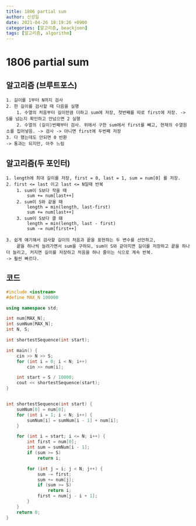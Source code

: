 ```yaml
---
title: 1806 partial sum
author: 신성일
date: 2021-04-26 18:19:26 +0900
categories: [알고리즘, beackjoon]
tags: [알고리즘, algorithm]
---
```


# 1806 partial sum

## 알고리즘 (브루트포스)

    1. 길이를 1부터 N까지 검사
    2. 한 길이를 검사할 때 다음을 실행
    	1. 수열의 처음부터 길이만큼 더하고 sum에 저장, 첫번째를 따로 first에 저장. -> S를 넘는지 확인하고 안넘으면 2 실행
    	2. 수열의 (길이)번째부터 검사. 위에서 구한 sum에서 first를 빼고, 현재의 수열원소를 집어넣음. -> 검사 -> 아니면 first에 두번째 저장
    3. 다 했는데도 안되면 0 반환
    -> 통과는 되지만, 아주 느림

## 알고리즘(두 포인터)

    1. length에 최대 길이를 저장, first = 0, last = 1, sum = num[0] 를 저장.
    2. first <= last 이고 last <= N일때 반복
    	1. sum이 S보다 작을 때
    		sum += num[last++]
    	2. sum이 S와 같을 때
    		length = min(length, last-first)
    		sum += num[last++]
    	3. sum이 S보다 클 떄
    		length = min(length, last - first)
    		sum -= num[first++]

    3. 쉽게 얘기해서 검사할 길이의 처음과 끝을 표현하는 두 변수를 선언하고,
    	끝을 하나씩 늘려가면서 sum을 구하되, sum이 S와 같아지면 길이를 저장하고 끝을 하나 더 늘리고, 커지면 길이를 저장하고 처음을 하나 줄이는 식으로 계속 반복.
    -> 훨씬 빠르다.

## 코드

```cpp
#include <iostream>
#define MAX_N 100000

using namespace std;

int num[MAX_N];
int sumNum[MAX_N];
int N, S;

int shortestSequence(int start);

int main() {
	cin >> N >> S;
	for (int i = 0; i < N; i++)
		cin >> num[i];

	int start = S / 10000;
	cout << shortestSequence(start);
}


int shortestSequence(int start) {
	sumNum[0] = num[0];
	for (int i = 1; i < N; i++) {
		sumNum[i] = sumNum[i - 1] + num[i];
	}

	for (int i = start; i <= N; i++) {
		int first = num[0];
		int sum = sumNum[i - 1];
		if (sum >= S)
			return i;

		for (int j = i; j < N; j++) {
			sum -= first;
			sum += num[j];
			if (sum >= S)
				return i;
			first = num[j - i + 1];
		}
	}
	return 0;
}
```
